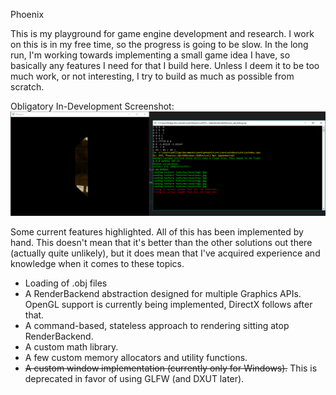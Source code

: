 Phoenix 

This is my playground for game engine development and research. 
I work on this is in my free time, so the progress is going to be slow.
In the long run, I'm working towards implementing a small game idea I have, so basically any features I need for that I build here.
Unless I deem it to be too much work, or not interesting, I try to build as much as possible from scratch.

Obligatory In-Development Screenshot: 
![alt text](doc/screen.png "Left window: A plane reflecting a cubemap. Right Window: Logger.")

Some current features highlighted. All of this has been implemented by hand. This doesn't mean that it's better than the other solutions out there (actually quite unlikely), but it does mean that I've acquired experience and knowledge when it comes to these topics. 
* Loading of .obj files
* A RenderBackend abstraction designed for multiple Graphics APIs. OpenGL support is currently being implemented, DirectX follows after that.
* A command-based, stateless approach to rendering sitting atop RenderBackend.
* A custom math library.
* A few custom memory allocators and utility functions.
* ~~A custom window implementation (currently only for Windows).~~ This is deprecated in favor of using GLFW (and DXUT later).
